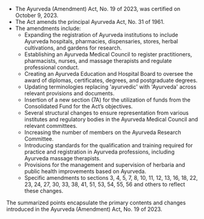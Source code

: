 - The Ayurveda (Amendment) Act, No. 19 of 2023, was certified on October 9, 2023.
- The Act amends the principal Ayurveda Act, No. 31 of 1961.
- The amendments include:
  - Expanding the registration of Ayurveda institutions to include Ayurveda hospitals, pharmacies, dispensaries, stores, herbal cultivations, and gardens for research.
  - Establishing an Ayurveda Medical Council to register practitioners, pharmacists, nurses, and massage therapists and regulate professional conduct.
  - Creating an Ayurveda Education and Hospital Board to oversee the award of diplomas, certificates, degrees, and postgraduate degrees.
  - Updating terminologies replacing 'ayurvedic' with 'Ayurveda' across relevant provisions and documents.
  - Insertion of a new section (7A) for the utilization of funds from the Consolidated Fund for the Act’s objectives.
  - Several structural changes to ensure representation from various institutes and regulatory bodies in the Ayurveda Medical Council and relevant committees.
  - Increasing the number of members on the Ayurveda Research Committee.
  - Introducing standards for the qualification and training required for practice and registration in Ayurveda professions, including Ayurveda massage therapists.
  - Provisions for the management and supervision of herbaria and public health improvements based on Ayurveda.
  - Specific amendments to sections 3, 4, 5, 7, 8, 10, 11, 12, 13, 16, 18, 22, 23, 24, 27, 30, 33, 38, 41, 51, 53, 54, 55, 56 and others to reflect these changes.

The summarized points encapsulate the primary contents and changes introduced in the Ayurveda (Amendment) Act, No. 19 of 2023.